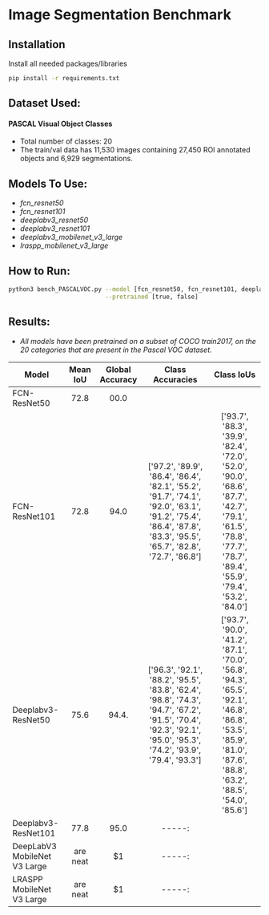 # Image Segmentation Benchmark
## Installation
Install all needed packages/libraries
```bash
pip install -r requirements.txt
```

## Dataset Used:
#### PASCAL Visual Object Classes
* Total number of classes: 20
* The train/val data has 11,530 images containing 27,450 ROI annotated objects and 6,929 segmentations.

## Models To Use:
* *fcn_resnet50* 
* *fcn_resnet101*
* *deeplabv3_resnet50*
* *deeplabv3_resnet101*
* *deeplabv3_mobilenet_v3_large*
* *lraspp_mobilenet_v3_large*
           

## How to Run:
```bash
python3 bench_PASCALVOC.py --model [fcn_resnet50, fcn_resnet101, deeplabv3_resnet50, deeplabv3_resnet101, deeplabv3_mobilenet_v3_large, lraspp_mobilenet_v3_large] \
                           --pretrained [true, false]
```

## Results:
- *All models have been pretrained on a subset of COCO train2017, on the 20 categories that are present in the Pascal VOC dataset.*

| Model                        | Mean IoU | Global Accuracy | Class Accuracies                                                                                                                                                 | Class IoUs                                                                                                                                                       |
| ---------------------------- |:--------:|:---------------:|:----------------------------------------------------------------------------------------------------------------------------------------------------------------:|:----------------------------------------------------------------------------------------------------------------------------------------------------------------:|
| FCN-ResNet50                 | 72.8     | 00.0            |                                                                                                                                                                  |                                                                                                                                                                  |
| FCN-ResNet101                | 72.8     |   94.0          | ['97.2', '89.9', '86.4', '86.4', '82.1', '55.2', '91.7', '74.1', '92.0', '63.1', '91.2', '75.4', '86.4', '87.8', '83.3', '95.5', '65.7', '82.8', '72.7', '86.8'] | ['93.7', '88.3', '39.9', '82.4', '72.0', '52.0', '90.0', '68.6', '87.7', '42.7', '79.1', '61.5', '78.8', '77.7', '78.7', '89.4', '55.9', '79.4', '53.2', '84.0'] |
| Deeplabv3-ResNet50           | 75.6     |   94.4.         | ['96.3', '92.1', '88.2', '95.5', '83.8', '62.4', '98.8', '74.3', '94.7', '67.2', '91.5', '70.4', '92.3', '92.1', '95.0', '95.3', '74.2', '93.9', '79.4', '93.3']                | ['93.7', '90.0', '41.2', '87.1', '70.0', '56.8', '94.3', '65.5', '92.1', '46.8', '86.8', '53.5', '85.9', '81.0', '87.6', '88.8', '63.2', '88.5', '54.0', '85.6'] | 
| Deeplabv3-ResNet101          | 77.8     |   95.0          | -----:|
| DeepLabV3 MobileNet V3 Large | are neat |    $1           | -----:|
| LRASPP MobileNet V3 Large    | are neat |    $1           | -----:|

